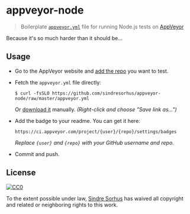 # appveyor-node

> Boilerplate [`appveyor.yml`](http://www.appveyor.com/docs/appveyor-yml) file for running Node.js tests on [AppVeyor](http://www.appveyor.com)

Because it's so much harder than it should be...


## Usage

- Go to the AppVeyor website and [add the repo](https://ci.appveyor.com/projects/new) you want to test.

- Fetch the `appveyor.yml` file directly:

	```
	$ curl -fsSLO https://github.com/sindresorhus/appveyor-node/raw/master/appveyor.yml
	```

	Or [download it](https://github.com/sindresorhus/appveyor-node/raw/master/appveyor.yml) manually. *(Right-click and choose "Save link as...")*

- Add the badge to your readme. You can get it here:

	```
	https://ci.appveyor.com/project/{user}/{repo}/settings/badges
	```

	*Replace `{user}` and `{repo}` with your GitHub username and repo.*

- Commit and push.


## License

[![CC0](http://i.creativecommons.org/p/zero/1.0/88x31.png)](http://creativecommons.org/publicdomain/zero/1.0/)

To the extent possible under law, [Sindre Sorhus](http://sindresorhus.com) has waived all copyright and related or neighboring rights to this work.
